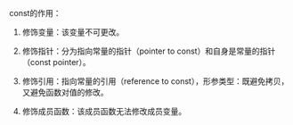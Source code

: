 const的作用：

1. 修饰变量：该变量不可更改。
2. 修饰指针：分为指向常量的指针（pointer to const）和自身是常量的指针（const pointer）。
3. 修饰引用：指向常量的引用（reference to const），形参类型：既避免拷贝，又避免函数对值的修改。

4. 修饰成员函数：该成员函数无法修改成员变量。



